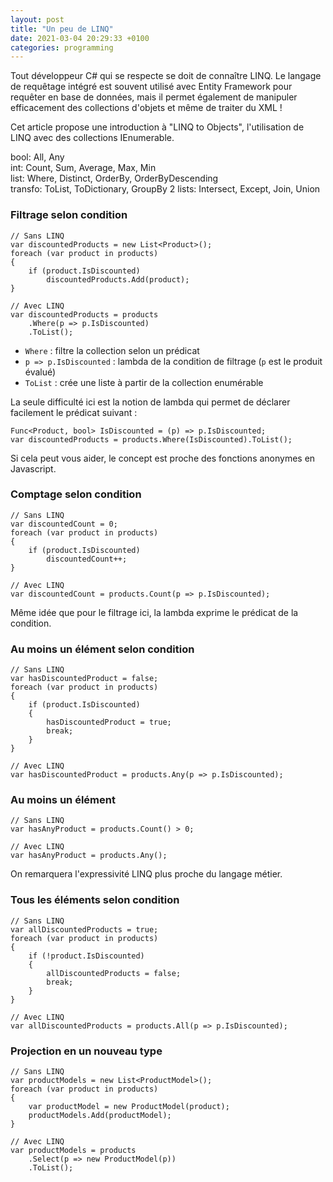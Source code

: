 ```yaml
---
layout: post
title: "Un peu de LINQ"
date: 2021-03-04 20:29:33 +0100
categories: programming
---
```


Tout développeur C# qui se respecte se doit de connaître LINQ. Le langage de requêtage intégré est souvent utilisé avec Entity Framework pour requêter en base de données, mais il permet également de manipuler efficacement des collections d'objets et même de traiter du XML !

Cet article propose une introduction à "LINQ to Objects", l'utilisation de LINQ avec des collections IEnumerable.

bool: All, Any  
int: Count, Sum, Average, Max, Min  
list: Where, Distinct, OrderBy, OrderByDescending  
transfo: ToList, ToDictionary, GroupBy
2 lists: Intersect, Except, Join, Union

### Filtrage selon condition

```
// Sans LINQ
var discountedProducts = new List<Product>();
foreach (var product in products)
{
    if (product.IsDiscounted)
        discountedProducts.Add(product);
}

// Avec LINQ
var discountedProducts = products
    .Where(p => p.IsDiscounted)
    .ToList();
```

- `Where` : filtre la collection selon un prédicat
- `p => p.IsDiscounted` : lambda de la condition de filtrage (`p` est le produit évalué)
- `ToList` : crée une liste à partir de la collection enumérable

La seule difficulté ici est la notion de lambda qui permet de déclarer facilement le prédicat suivant :

```
Func<Product, bool> IsDiscounted = (p) => p.IsDiscounted;
var discountedProducts = products.Where(IsDiscounted).ToList();
```

Si cela peut vous aider, le concept est proche des fonctions anonymes en Javascript.

### Comptage selon condition

```
// Sans LINQ
var discountedCount = 0;
foreach (var product in products)
{
    if (product.IsDiscounted)
        discountedCount++;
}

// Avec LINQ
var discountedCount = products.Count(p => p.IsDiscounted);
```

Même idée que pour le filtrage ici, la lambda exprime le prédicat de la condition.

### Au moins un élément selon condition

```
// Sans LINQ
var hasDiscountedProduct = false;
foreach (var product in products)
{
    if (product.IsDiscounted)
    {
        hasDiscountedProduct = true;
        break;
    }
}

// Avec LINQ
var hasDiscountedProduct = products.Any(p => p.IsDiscounted);
```

### Au moins un élément

```
// Sans LINQ
var hasAnyProduct = products.Count() > 0;

// Avec LINQ
var hasAnyProduct = products.Any();
```

On remarquera l'expressivité LINQ plus proche du langage métier.

### Tous les éléments selon condition

```
// Sans LINQ
var allDiscountedProducts = true;
foreach (var product in products)
{
    if (!product.IsDiscounted)
    {
        allDiscountedProducts = false;
        break;
    }
}

// Avec LINQ
var allDiscountedProducts = products.All(p => p.IsDiscounted);
```

### Projection en un nouveau type

```
// Sans LINQ
var productModels = new List<ProductModel>();
foreach (var product in products)
{
    var productModel = new ProductModel(product);
    productModels.Add(productModel);
}

// Avec LINQ
var productModels = products
    .Select(p => new ProductModel(p))
    .ToList();
```

### 